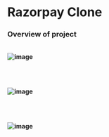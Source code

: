 # Razorpay Clone

### Overview of project
<br><b>
![image](https://github.com/Omkar4965/Razorpay-clone/assets/115718315/ba2499bf-c7a0-49a1-a7c6-867c351d1d2c)

<br><br>

![image](https://github.com/Omkar4965/Razorpay-clone/assets/115718315/7375f082-8eba-4b93-8fc2-a5c53753e864)

<br><br>

![image](https://github.com/Omkar4965/Razorpay-clone/assets/115718315/65842a7b-ed1b-4dc6-87bb-08b0b08e3890)
